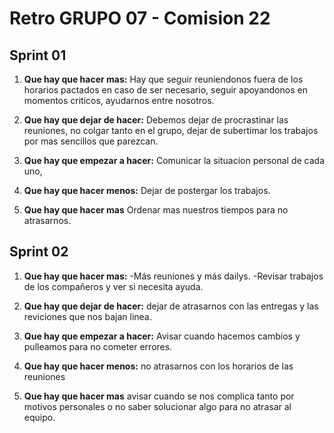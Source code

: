 # Retro GRUPO 07 - Comision 22 
## Sprint 01
1. **Que hay que hacer mas:**
Hay que seguir reuniendonos fuera de los horarios pactados en caso de ser necesario, seguir apoyandonos en momentos criticos, ayudarnos entre nosotros.

2. **Que hay que dejar de hacer:** 
Debemos dejar de procrastinar las reuniones, no colgar tanto en el grupo, dejar de subertimar los trabajos por mas sencillos que parezcan.

3. **Que hay que empezar a hacer:** 
Comunicar la situacion personal de cada uno, 

4. **Que hay que hacer menos:**
Dejar de postergar los trabajos.

5. **Que hay que hacer mas** 
Ordenar mas nuestros tiempos para no atrasarnos.

## Sprint 02
1. **Que hay que hacer mas:**
-Más reuniones y más dailys. 
-Revisar trabajos de los compañeros y ver si necesita ayuda.

2. **Que hay que dejar de hacer:** 
dejar de atrasarnos con las entregas y las reviciones que nos bajan linea.

3. **Que hay que empezar a hacer:** 
Avisar cuando hacemos cambios y pulleamos para no cometer errores.

4. **Que hay que hacer menos:**
no atrasarnos con los horarios de las reuniones

5. **Que hay que hacer mas** 
avisar cuando se nos complica tanto por motivos personales o no saber solucionar algo para no atrasar al equipo.